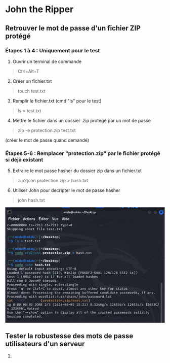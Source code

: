 # John the Ripper

## Retrouver le mot de passe d'un fichier ZIP protégé

### Étapes 1 à 4 : Uniquement pour le test

1) Ouvrir un terminal de commande
> Ctrl+Alt+T

2) Créer un fichier.txt
> touch test.txt

3) Remplir le fichier.txt (cmd "ls" pour le test)
> ls > test.txt

4) Mettre le fichier dans un dossier .zip protegé par un mot de passe
> zip -e protection.zip test.txt

(créer le mot de passe quand demandé)


### Étapes 5-6 : Remplacer "protection.zip" par le fichier protégé si déjà existant
5) Extraire le mot passe hasher du dossier zip dans un fichier.txt
> zip2john protection.zip > hash.txt
6) Utiliser John pour decripter le mot de passe hasher
> john hash.txt

<p align="center">
<img align="center" src="https://github.com/WildCodeSchool/tssr-2405-p1-g1-Jhon/blob/main/images/JohnZIP.png">
</p>

## Tester la robustesse des mots de passe utilisateurs d'un serveur

1) 
